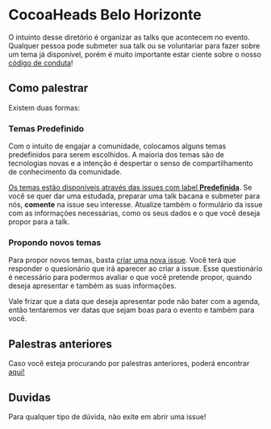 # CocoaHeads Belo Horizonte
O intuinto desse diretório é organizar as talks que acontecem no evento. Qualquer pessoa pode submeter sua talk ou se voluntariar para fazer sobre um tema já disponível, porém é muito importante estar ciente sobre o nosso [código de conduta](https://github.com/CocoaheadsBH/codigo-de-conduta)!

## Como palestrar
Existem duas formas:

### Temas Predefinido
Com o intuito de engajar a comunidade, colocamos alguns temas predefinidos para serem escolhidos. A maioria dos temas são de tecnologias novas e a intenção é despertar o senso de compartilhamento de conhecimento da comunidade.

[Os temas estão disponíveis através das issues com label **Predefinida**](https://github.com/CocoaheadsBH/talks/labels/predefinida). Se você se quer dar uma estudada, preparar uma talk bacana e submeter para nós, **comente** na issue seu interesse. Atualize também o formulário da issue com as informações necessárias, como os seus dados e o que você deseja propor para a talk.

### Propondo novos temas
Para propor novos temas, basta [criar uma nova issue](https://github.com/cocoaheadsBH/talks/issues/new). Você terá que responder o quesionário que irá aparecer ao criar a issue. Esse questionário é necessário para podermos avaliar o que você pretende propor, quando deseja apresentar e também as suas informações.

Vale frizar que a data que deseja apresentar pode não bater com a agenda, então tentaremos ver datas que sejam boas para o evento e também para você.

## Palestras anteriores
Caso você esteja procurando por palestras anteriores, poderá encontrar [aqui!](https://github.com/CocoaheadsBH/talks/blob/master/past-talks.md)

## Duvidas
Para qualquer tipo de dúvida, não exite em abrir uma issue!
